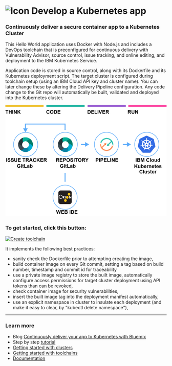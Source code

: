 # ![Icon](./.bluemix/secure-lock-kubernetes.png) Develop a Kubernetes app


### Continuously deliver a secure container app to a Kubernetes Cluster
This Hello World application uses Docker with Node.js and includes a DevOps toolchain that is preconfigured for continuous delivery with Vulnerability Advisor, source control, issue tracking, and online editing, and deployment to the IBM Kubernetes Service.

Application code is stored in source control, along with its Dockerfile and its Kubernetes deployment script.
The target cluster is configured during toolchain setup (using an IBM Cloud API key and cluster name). You can later change these by altering the Delivery Pipeline configuration.
Any code change to the Git repo will automatically be built, validated and deployed into the Kubernetes cluster.

![Icon](./.bluemix/toolchain.png)

### To get started, click this button:
[![Create toolchain](https://cloud.ibm.com/devops/graphics/create_toolchain_button.png)](https://cloud.ibm.com/devops/setup/deploy?repository=https%3A%2F%2Fgithub.com%2Fopen-toolchain%2Fsecure-kube-toolchain&env_id=ibm:yp:us-south)

It implements the following best practices:
- sanity check the Dockerfile prior to attempting creating the image,
- build container image on every Git commit, setting a tag based on build number, timestamp and commit id for traceability
- use a private image registry to store the built image, automatically configure access permissions for target cluster deployment using API tokens than can be revoked,
- check container image for security vulnerabilities,
- insert the built image tag into the deployment manifest automatically,
- use an explicit namespace in cluster to insulate each deployment (and make it easy to clear, by "kubectl delete namespace"),

---
### Learn more 

* Blog [Continuously deliver your app to Kubernetes with Bluemix](https://www.ibm.com/blogs/bluemix/2017/07/continuously-deliver-your-app-to-kubernetes-with-bluemix/)
* Step by step [tutorial](https://www.ibm.com/devops/method/tutorials/tc_secure_kube)
* [Getting started with clusters](https://cloud.ibm.com/docs/containers?topic=containers-getting-started)
* [Getting started with toolchains](https://cloud.ibm.com/devops/getting-started)
* [Documentation](https://cloud.ibm.com/docs/services/ContinuousDelivery?topic=ContinuousDelivery-getting-started&pos=2)
